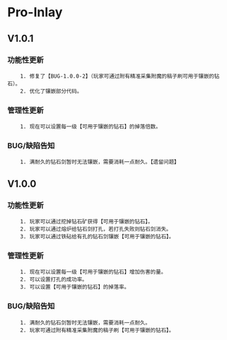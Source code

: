 # Pro-Inlay

## V1.0.1

### 功能性更新
        1. 修复了【BUG-1.0.0-2】（玩家可通过附有精准采集附魔的稿子刷可用于镶嵌的钻石）。
        2. 优化了镶嵌部分代码。

### 管理性更新
		1. 现在可以设置每一级【可用于镶嵌的钻石】的掉落倍数。

### BUG/缺陷告知
        1. 满耐久的钻石剑暂时无法镶嵌，需要消耗一点耐久。【遗留问题】

## V1.0.0

### 功能性更新
		1. 玩家可以通过挖掉钻石矿获得【可用于镶嵌的钻石】。
        2. 玩家可以通过熔炉给钻石剑打孔，若打孔失败则钻石剑消失。
        3. 玩家可以通过铁砧给有孔的钻石剑镶嵌【可用于镶嵌的钻石】。

### 管理性更新
		1. 现在可以设置每一级【可用于镶嵌的钻石】增加伤害的量。
        2. 可以设置打孔的成功率。
        3. 可以设置【可用于镶嵌的钻石】的掉落率。

### BUG/缺陷告知
        1. 满耐久的钻石剑暂时无法镶嵌，需要消耗一点耐久。
        2. 玩家可通过附有精准采集附魔的稿子刷【可用于镶嵌的钻石】。
